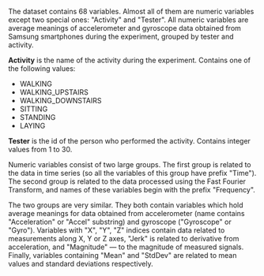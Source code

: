The dataset contains 68 variables. Almost all of them are numeric variables except two special ones: "Activity" and "Tester". All numeric variables are average meanings of accelerometer and gyroscope data obtained from Samsung smartphones during the experiment, grouped by tester and activity.

**Activity** is the name of the activity during the experiment. Contains one of the following values:
* WALKING
* WALKING_UPSTAIRS
* WALKING_DOWNSTAIRS
* SITTING
* STANDING
* LAYING

**Tester** is the id of the person who performed the activity. Contains integer values from 1 to 30.

Numeric variables consist of two large groups. The first group is related to the data in time series (so all the variables of this group have prefix "Time"). The second group is related to the data processed using the Fast Fourier Transform, and names of these variables begin with the prefix "Frequency". 

The two groups are very similar. They both contain variables which hold average meanings for data obtained from accelerometer (name contains "Acceleration" or "Accel" substring) and gyroscope ("Gyroscope" or "Gyro"). Variables with "X", "Y", "Z" indices contain data related to measurements along X, Y or Z axes, "Jerk" is related to derivative from acceleration, and "Magnitude" — to the magnitude of measured signals. Finally, variables containing "Mean" and "StdDev" are related to mean values and standard deviations respectively.

